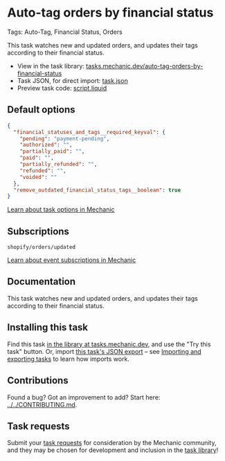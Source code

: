 # Auto-tag orders by financial status

Tags: Auto-Tag, Financial Status, Orders

This task watches new and updated orders, and updates their tags according to their financial status.

* View in the task library: [tasks.mechanic.dev/auto-tag-orders-by-financial-status](https://tasks.mechanic.dev/auto-tag-orders-by-financial-status)
* Task JSON, for direct import: [task.json](../../tasks/auto-tag-orders-by-financial-status.json)
* Preview task code: [script.liquid](./script.liquid)

## Default options

```json
{
  "financial_statuses_and_tags__required_keyval": {
    "pending": "payment-pending",
    "authorized": "",
    "partially_paid": "",
    "paid": "",
    "partially_refunded": "",
    "refunded": "",
    "voided": ""
  },
  "remove_outdated_financial_status_tags__boolean": true
}
```

[Learn about task options in Mechanic](https://learn.mechanic.dev/core/tasks/options)

## Subscriptions

```liquid
shopify/orders/updated
```

[Learn about event subscriptions in Mechanic](https://learn.mechanic.dev/core/tasks/subscriptions)

## Documentation

This task watches new and updated orders, and updates their tags according to their financial status.

## Installing this task

Find this task [in the library at tasks.mechanic.dev](https://tasks.mechanic.dev/auto-tag-orders-by-financial-status), and use the "Try this task" button. Or, import [this task's JSON export](../../tasks/auto-tag-orders-by-financial-status.json) – see [Importing and exporting tasks](https://learn.mechanic.dev/core/tasks/import-and-export) to learn how imports work.

## Contributions

Found a bug? Got an improvement to add? Start here: [../../CONTRIBUTING.md](../../CONTRIBUTING.md).

## Task requests

Submit your [task requests](https://mechanic.canny.io/task-requests) for consideration by the Mechanic community, and they may be chosen for development and inclusion in the [task library](https://tasks.mechanic.dev/)!
